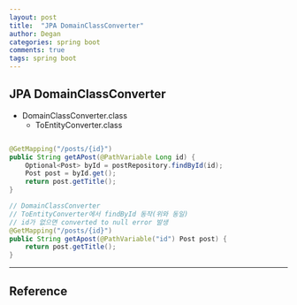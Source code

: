 ```yaml
---
layout: post
title:  "JPA DomainClassConverter"
author: Degan
categories: spring boot 
comments: true
tags: spring boot
---
```


## JPA DomainClassConverter

- DomainClassConverter.class
	- ToEntityConverter.class


```java

@GetMapping("/posts/{id}")
public String getAPost(@PathVariable Long id) {
	Optional<Post> byId = postRepository.findById(id);
	Post post = byId.get();
	return post.getTitle();
}

// DomainClassConverter
// ToEntityConverter에서 findById 동작(위와 동일)
// id가 없으면 converted to null error 발생
@GetMapping("/posts/{id}")
public String getApost(@PathVariable("id") Post post) {
	return post.getTitle();
}
```
---
## Reference



